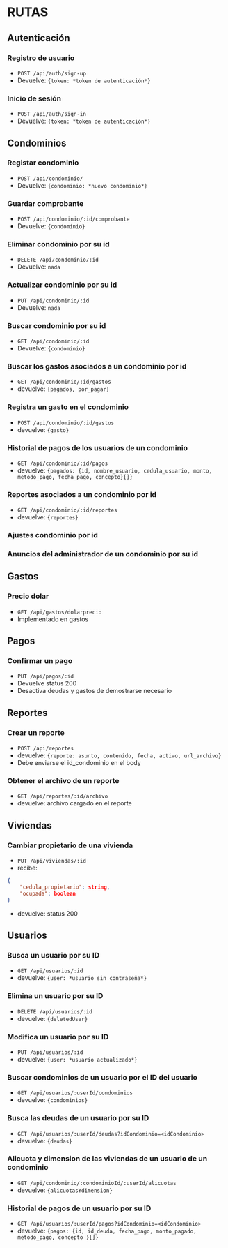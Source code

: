# RUTAS

## Autenticación

### Registro de usuario

-   `POST /api/auth/sign-up`
-   Devuelve: `{token: *token de autenticación*}`

### Inicio de sesión

-   `POST /api/auth/sign-in`
-   Devuelve: `{token: *token de autenticación*}`

## Condominios

### Registar condominio

-   `POST /api/condominio/`
-   Devuelve: `{condominio: *nuevo condominio*}`

### Guardar comprobante

-   `POST /api/condominio/:id/comprobante`
-   Devuelve: `{condominio}`

### Eliminar condominio por su id

-   `DELETE /api/condominio/:id`
-   Devuelve: `nada`

### Actualizar condominio por su id

-   `PUT /api/condominio/:id`
-   Devuelve: `nada`

### Buscar condominio por su id

-   `GET /api/condominio/:id`
-   Devuelve: `{condominio}`

### Buscar los gastos asociados a un condominio por id

-   `GET /api/condominio/:id/gastos`
-   devuelve: `{pagados, por_pagar}`

### Registra un gasto en el condominio

-   `POST /api/condominio/:id/gastos`
-   devuelve: `{gasto}`

### Historial de pagos de los usuarios de un condominio

-   `GET /api/condominio/:id/pagos`
-   devuelve: `{pagados: {id, nombre_usuario, cedula_usuario, monto, metodo_pago, fecha_pago, concepto}[]}`

### Reportes asociados a un condominio por id

-   `GET /api/condominio/:id/reportes`
-   devuelve: `{reportes}`

### Ajustes condominio por id

### Anuncios del administrador de un condominio por su id

## Gastos

### Precio dolar

-   `GET /api/gastos/dolarprecio`
-   Implementado en gastos

## Pagos

### Confirmar un pago

-   `PUT /api/pagos/:id`
-   Devuelve status 200
-   Desactiva deudas y gastos de demostrarse necesario

## Reportes

### Crear un reporte

-   `POST /api/reportes`
-   devuelve: `{reporte: asunto, contenido, fecha, activo, url_archivo}`
-   Debe enviarse el id_condominio en el body

### Obtener el archivo de un reporte

-   `GET /api/reportes/:id/archivo`
-   devuelve: archivo cargado en el reporte

## Viviendas

### Cambiar propietario de una vivienda

-   `PUT /api/viviendas/:id`
-   recibe:

```json
{
    "cedula_propietario": string,
    "ocupada": boolean
}
```

-   devuelve: status 200

## Usuarios

### Busca un usuario por su ID

-   `GET /api/usuarios/:id`
-   devuelve: `{user: *usuario sin contraseña*}`

### Elimina un usuario por su ID

-   `DELETE /api/usuarios/:id`
-   devuelve: `{deletedUser}`

### Modifica un usuario por su ID

-   `PUT /api/usuarios/:id`
-   devuelve: `{user: *usuario actualizado*}`

### Buscar condominios de un usuario por el ID del usuario

-   `GET /api/usuarios/:userId/condominios`
-   devuelve: `{condominios}`

### Busca las deudas de un usuario por su ID

-   `GET /api/usuarios/:userId/deudas?idCondominio=<idCondominio>`
-   devuelve: `{deudas}`

### Alicuota y dimension de las viviendas de un usuario de un condominio

-   `GET /api/condominio/:condominioId/:userId/alicuotas`
-   devuelve: `{alicuotasYdimension}`

### Historial de pagos de un usuario por su ID

-   `GET /api/usuarios/:userId/pagos?idCondominio=<idCondominio>`
-   devuelve: `{pagos: {id, id_deuda, fecha_pago, monto_pagado, metodo_pago, concepto }[]}`
